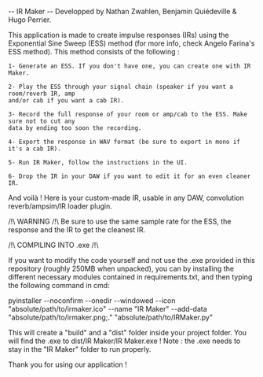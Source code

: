 -- IR Maker --
Developped by Nathan Zwahlen, Benjamin Quiédeville & Hugo Perrier.

This application is made to create impulse responses (IRs) using the Exponential Sine Sweep (ESS)
method (for more info, check Angelo Farina's ESS method). This method consists of the following : 

	1- Generate an ESS. If you don't have one, you can create one with IR Maker.
	
	2- Play the ESS through your signal chain (speaker if you want a room/reverb IR, amp
	and/or cab if you want a cab IR).
	
	3- Record the full response of your room or amp/cab to the ESS. Make sure not to cut any
	data by ending too soon the recording.
	
	4- Export the response in WAV format (be sure to export in mono if it's a cab IR).
	
	5- Run IR Maker, follow the instructions in the UI.
	
	6- Drop the IR in your DAW if you want to edit it for an even cleaner IR.

And voilà ! Here is your custom-made IR, usable in any DAW, convolution reverb/ampsim/IR loader
plugin.

/!\ WARNING /!\ 
Be sure to use the same sample rate for the ESS, the response and the IR to get the cleanest IR.

/!\ COMPILING INTO .exe /!\

If you want to modify the code yourself and not use the .exe provided in this repository (roughly 250MB when unpacked), you can by installing the different necessary modules contained in requirements.txt, and then typing the following command in cmd: 

pyinstaller --noconfirm --onedir --windowed --icon "absolute/path/to/irmaker.ico" --name "IR Maker" --add-data "absolute/path/to/irmaker.png;."  "absolute/path/to/IRMaker.py"

This will create a "build" and a "dist" folder inside your project folder. You will find the .exe to dist/IR Maker/IR Maker.exe ! 
Note : the .exe needs to stay in the "IR Maker" folder to run properly.


Thank you for using our application !

